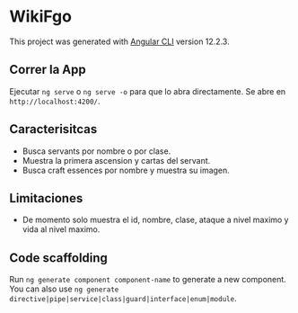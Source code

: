# WikiFgo

This project was generated with [Angular CLI](https://github.com/angular/angular-cli) version 12.2.3.

## Correr la App

Ejecutar `ng serve` o `ng serve -o` para que lo abra directamente. Se abre en `http://localhost:4200/`.

## Caracterisitcas

- Busca servants por nombre o por clase.
- Muestra la primera ascension y cartas del servant.
- Busca craft essences por nombre y muestra su imagen.

## Limitaciones

- De momento solo muestra el id, nombre, clase, ataque a nivel maximo y vida al nivel maximo.

## Code scaffolding

Run `ng generate component component-name` to generate a new component. You can also use `ng generate directive|pipe|service|class|guard|interface|enum|module`.
